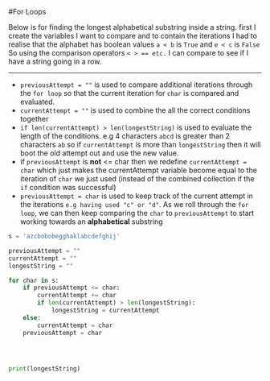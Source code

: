 #For Loops


Below is for finding the longest alphabetical substring inside a string. 
   first I create the variables I want to compare and to contain the iterations
   I had to realise that the alphabet has boolean values `a < b` is `True` and `e < c` is `False`
   So using the comparison operators `< > == etc.` I can compare to see if I have a string going in a row.

***
 * `previousAttempt = ""` is used to compare additional iterations through the `for loop` so that the current iteration for `char` is compared and evaluated.
 * `currentAttempt = ""` is used to combine the all the correct conditions together
 * `if len(currentAttempt) > len(longestString)` is used to evaluate the length of the conditions. e.g 4 characters `abcd` is greater than 2 characters `ab` so if `currentAttempt` is more than `longestString` then it will boot the old attempt out and use the new value.
 * if `previousAttempt` is **not** <= char then we redefine `currentAttempt = char` which just makes the currentAttempt variable become equal to the iteration of `char` we just used (instead of the combined collection if the `if` condition was successful)
 * `previousAttempt = char` is used to keep track of the current attempt in the iterations `e.g having used "c" or "d"`. As we roll through the `for loop`, we can then keep comparing the `char` to `previousAttempt` to start working towards an **alphabetical** substring

```python
s = 'azcbobobegghaklabcdefghij'

previousAttempt = ""
currentAttempt = ""
longestString = ""

for char in s:
    if previousAttempt <= char:
        currentAttempt += char
        if len(currentAttempt) > len(longestString):
            longestString = currentAttempt
    else:
        currentAttempt = char
    previousAttempt = char




print(longestString)
```


